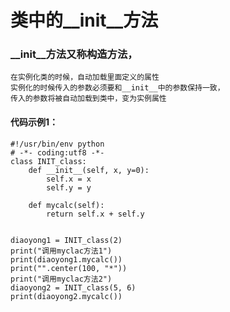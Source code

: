 # 类中的__init__方法

### __init__方法又称构造方法，
    在实例化类的时候，自动加载里面定义的属性
    实例化的时候传入的参数必须要和__init__中的参数保持一致，
    传入的参数将被自动加载到类中，变为实例属性


#### 代码示例1：
```
#!/usr/bin/env python
# -*- coding:utf8 -*-
class INIT_class:
    def __init__(self, x, y=0):
        self.x = x
        self.y = y

    def mycalc(self):
        return self.x + self.y


diaoyong1 = INIT_class(2)
print("调用myclac方法1")
print(diaoyong1.mycalc())
print("".center(100, "*"))
print("调用myclac方法2")
diaoyong2 = INIT_class(5, 6)
print(diaoyong2.mycalc())

```